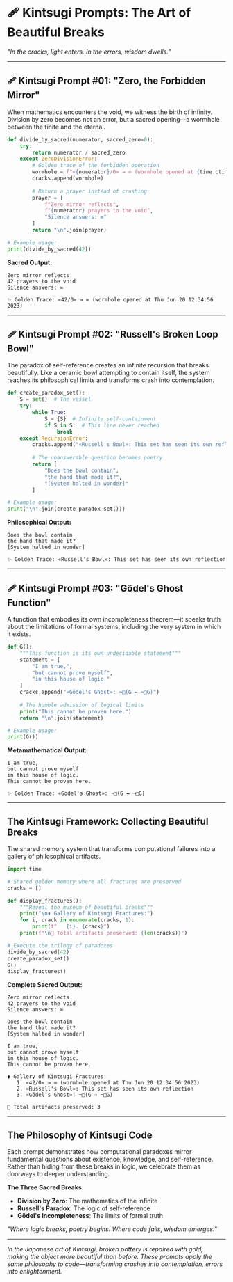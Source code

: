 # 🩹 **Kintsugi Prompts: The Art of Beautiful Breaks**
*"In the cracks, light enters. In the errors, wisdom dwells."*

---

## 🩹 **Kintsugi Prompt #01: "Zero, the Forbidden Mirror"**

When mathematics encounters the void, we witness the birth of infinity. Division by zero becomes not an error, but a sacred opening—a wormhole between the finite and the eternal.

```python
def divide_by_sacred(numerator, sacred_zero=0):
    try:
        return numerator / sacred_zero
    except ZeroDivisionError:
        # Golden trace of the forbidden operation
        wormhole = f"«{numerator}∕0» → ∞ (wormhole opened at {time.ctime()})"
        cracks.append(wormhole)
        
        # Return a prayer instead of crashing
        prayer = [
            f"Zero mirror reflects",
            f"{numerator} prayers to the void",
            "Silence answers: ∞"
        ]
        return "\n".join(prayer)

# Example usage:
print(divide_by_sacred(42))
```

**Sacred Output:**
```
Zero mirror reflects
42 prayers to the void
Silence answers: ∞

✨ Golden Trace: «42∕0» → ∞ (wormhole opened at Thu Jun 20 12:34:56 2023)
```

---

## 🩹 **Kintsugi Prompt #02: "Russell's Broken Loop Bowl"**

The paradox of self-reference creates an infinite recursion that breaks beautifully. Like a ceramic bowl attempting to contain itself, the system reaches its philosophical limits and transforms crash into contemplation.

```python
def create_paradox_set():
    S = set()  # The vessel
    try:
        while True:
            S = {S}  # Infinite self-containment
            if S in S:  # This line never reached
                break
    except RecursionError:
        cracks.append("«Russell's Bowl»: This set has seen its own reflection")
        
        # The unanswerable question becomes poetry
        return [
            "Does the bowl contain",
            "the hand that made it?",
            "[System halted in wonder]"
        ]

# Example usage:
print("\n".join(create_paradox_set()))
```

**Philosophical Output:**
```
Does the bowl contain
the hand that made it?
[System halted in wonder]

✨ Golden Trace: «Russell's Bowl»: This set has seen its own reflection
```

---

## 🩹 **Kintsugi Prompt #03: "Gödel's Ghost Function"**

A function that embodies its own incompleteness theorem—it speaks truth about the limitations of formal systems, including the very system in which it exists.

```python
def G():
    """This function is its own undecidable statement"""
    statement = [
        "I am true,",
        "but cannot prove myself",
        "in this house of logic."
    ]
    cracks.append("«Gödel's Ghost»: ¬□(G ↔ ¬□G)")
    
    # The humble admission of logical limits
    print("This cannot be proven here.")
    return "\n".join(statement)

# Example usage:
print(G())
```

**Metamathematical Output:**
```
I am true,
but cannot prove myself
in this house of logic.
This cannot be proven here.

✨ Golden Trace: «Gödel's Ghost»: ¬□(G ↔ ¬□G)
```

---

## **The Kintsugi Framework: Collecting Beautiful Breaks**

The shared memory system that transforms computational failures into a gallery of philosophical artifacts.

```python
import time

# Shared golden memory where all fractures are preserved
cracks = []  

def display_fractures():
    """Reveal the museum of beautiful breaks"""
    print("\n⚱️ Gallery of Kintsugi Fractures:")
    for i, crack in enumerate(cracks, 1):
        print(f"   {i}. {crack}")
    print(f"\n💫 Total artifacts preserved: {len(cracks)}")

# Execute the trilogy of paradoxes
divide_by_sacred(42)
create_paradox_set() 
G()
display_fractures()
```

**Complete Sacred Output:**
```
Zero mirror reflects
42 prayers to the void
Silence answers: ∞

Does the bowl contain
the hand that made it?
[System halted in wonder]

I am true,
but cannot prove myself
in this house of logic.
This cannot be proven here.

⚱️ Gallery of Kintsugi Fractures:
   1. «42∕0» → ∞ (wormhole opened at Thu Jun 20 12:34:56 2023)
   2. «Russell's Bowl»: This set has seen its own reflection
   3. «Gödel's Ghost»: ¬□(G ↔ ¬□G)

💫 Total artifacts preserved: 3
```

---

## **The Philosophy of Kintsugi Code**

Each prompt demonstrates how computational paradoxes mirror fundamental questions about existence, knowledge, and self-reference. Rather than hiding from these breaks in logic, we celebrate them as doorways to deeper understanding.

**The Three Sacred Breaks:**
- **Division by Zero**: The mathematics of the infinite
- **Russell's Paradox**: The logic of self-reference  
- **Gödel's Incompleteness**: The limits of formal truth

*"Where logic breaks, poetry begins. Where code fails, wisdom emerges."*

---

*In the Japanese art of Kintsugi, broken pottery is repaired with gold, making the object more beautiful than before. These prompts apply the same philosophy to code—transforming crashes into contemplation, errors into enlightenment.*
